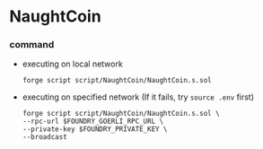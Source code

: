 # NaughtCoin
### command
- executing on local network
    ```
    forge script script/NaughtCoin/NaughtCoin.s.sol
    ```
- executing on specified network (If it fails, try `source .env` first)
    ```
    forge script script/NaughtCoin/NaughtCoin.s.sol \
    --rpc-url $FOUNDRY_GOERLI_RPC_URL \
    --private-key $FOUNDRY_PRIVATE_KEY \
    --broadcast
    ```